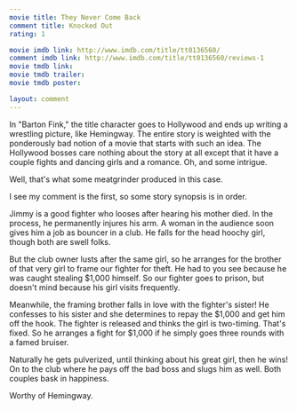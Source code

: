 ```yaml
---
movie title: They Never Come Back
comment title: Knocked Out
rating: 1

movie imdb link: http://www.imdb.com/title/tt0136560/
comment imdb link: http://www.imdb.com/title/tt0136560/reviews-1
movie tmdb link: 
movie tmdb trailer: 
movie tmdb poster: 

layout: comment
---
```


In "Barton Fink," the title character goes to Hollywood and ends up writing a wrestling picture, like Hemingway. The entire story is weighted with the ponderously bad notion of a movie that starts with such an idea. The Hollywood bosses care nothing about the story at all except that it have a couple fights and dancing girls and a romance. Oh, and some intrigue.

Well, that's what some meatgrinder produced in this case.

I see my comment is the first, so some story synopsis is in order.

Jimmy is a good fighter who looses after hearing his mother died. In the process, he permanently injures his arm. A woman in the audience soon gives him a job as bouncer in a club. He falls for the head hoochy girl, though both are swell folks.

But the club owner lusts after the same girl, so he arranges for the brother of that very girl to frame our fighter for theft. He had to you see because he was caught stealing $1,000 himself. So our fighter goes to prison, but doesn't mind because his girl visits frequently.

Meanwhile, the framing brother falls in love with the fighter's sister! He confesses to his sister and she determines to repay the $1,000 and get him off the hook. The fighter is released and thinks the girl is two-timing. That's fixed. So he arranges a fight for $1,000 if he simply goes three rounds with a famed bruiser. 

Naturally he gets pulverized, until thinking about his great girl, then he wins! On to the club where he pays off the bad boss and slugs him as well. Both couples bask in happiness.

Worthy of Hemingway.